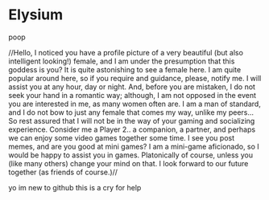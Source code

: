 # Elysium
poop

//Hello, I noticed you have a profile picture of a very beautiful (but also intelligent looking!) female, and I am under the presumption that this goddess is you? It is quite astonishing to see a female here. I am quite popular around here, so if you require and guidance, please, notify me. I will assist you at any hour, day or night. And, before you are mistaken, I do not seek your hand in a romantic way; although, I am not opposed in the event you are interested in me, as many women often are. I am a man of standard, and I do not bow to just any female that comes my way, unlike my peers... So rest assured that I will not be in the way of your gaming and socializing experience. Consider me a Player 2.. a companion, a partner, and perhaps we can enjoy some video games together some time. I see you post memes, and are you good at mini games? I am a mini-game aficionado, so I would be happy to assist you in games. Platonically of course, unless you (like many others) change your mind on that. I look forward to our future together (as friends of course.)//


yo im new to github this is a cry for help
